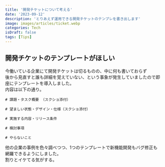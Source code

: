 ```yaml
---
title: '開発チケットについて考える'
date: '2023-09-12'
description: 'とりあえず運用できる開発チケットのテンプレを書き出します'
image: images/articles/ticket.webp
categories: Tech
isDraft: false
tags: [Tips]
---
```


## 開発チケットのテンプレートがほしい
今働いている企業にて開発チケットは切るものの、中に何も書いておらず  
後から見直すと誰も詳細を覚えていない、という事象が発生していましたので即座にテンプレートを導入しました。  
内容は以下の通り。
  
  
```markdown:sample
# 課題・タスク概要 （スクショ添付）

# 望ましい状態・デザイン・仕様（スクショ添付）

# 実施する内容・リリース条件

# 検討事項

# やらないこと

``````

他の企業の事例を色々調べつつ、1つのテンプレートで新機能開発もバグ修正も網羅できるようにしました。  
割りとイケてる気がする。
